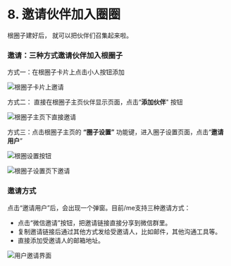 # 8. 邀请伙伴加入圈圈

根圈子建好后， 就可以把伙伴们召集起来啦。

### **邀请：三种方式邀请伙伴加入根圈子**

方式一：在根圈子卡片上点击小人按钮添加

![&#x6839;&#x5708;&#x5B50;&#x5361;&#x7247;&#x4E0A;&#x9080;&#x8BF7;](../.gitbook/assets/screenshot-2019-10-29-at-14.20.21.png)

方式二： 直接在根圈子主页伙伴显示页面，点击“**添加伙伴**" 按钮

![&#x6839;&#x5708;&#x5B50;&#x4E3B;&#x9875;&#x4E0B;&#x76F4;&#x63A5;&#x9080;&#x8BF7;](../.gitbook/assets/m88-2.jpg)

方式三：点击根圈子主页的 **“圈子设置”** 功能键，进入圈子设置页面，点击“**邀请用户**”

![&#x6839;&#x5708;&#x8BBE;&#x7F6E;&#x6309;&#x94AE;](../.gitbook/assets/m88-3.jpeg)

![&#x6839;&#x5708;&#x5B50;&#x8BBE;&#x7F6E;&#x9875;&#x4E0B;&#x9080;&#x8BF7;](../.gitbook/assets/m88-4.jpg)



### **邀请方式**

点击“邀请用户”后，会出现一个弹窗。目前/me支持三种邀请方式：

* 点击“微信邀请”按钮，把邀请链接直接分享到微信群里。
* 复制邀请链接后通过其他方式发给受邀请人，比如邮件，其他沟通工具等。
* 直接添加受邀请人的邮箱地址。

![&#x7528;&#x6237;&#x9080;&#x8BF7;&#x754C;&#x9762;](../.gitbook/assets/screenshot_20191202-171652.jpg)



